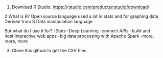 1. Download R Studio.
  https://rstudio.com/products/rstudio/download/
  
2 What is R?
    Open source language used a lot in stats and for graphing data
    Derived from S
    Data manipulation language

But what do I use it for? 
	-Stats
	-Deep Learning
-connect APIs
-build and host interactive web apps
-big data processing with Apache Spark
-more, more, more

3. Clone this github to get the CSV files.
